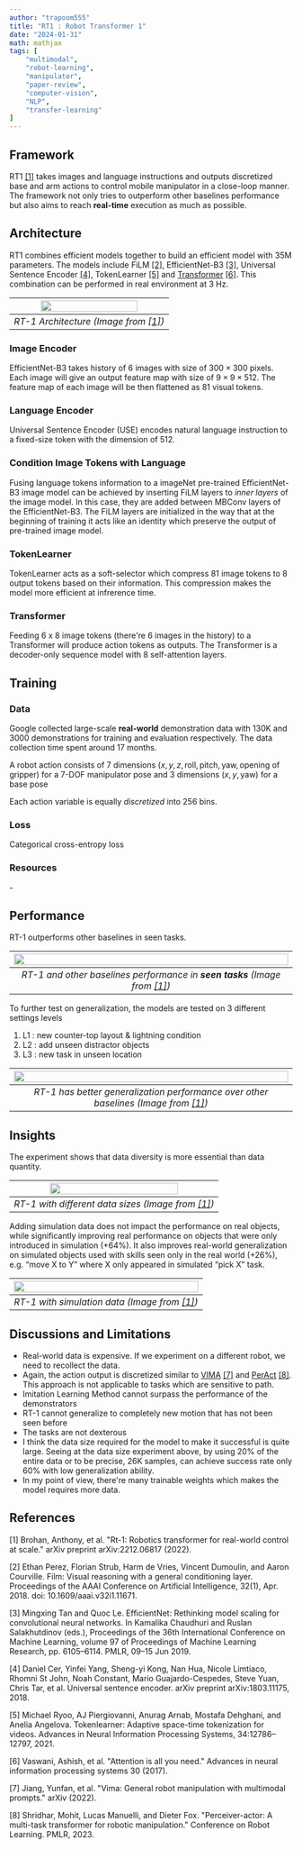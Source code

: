 ```yaml
---
author: "trapoom555"
title: "RT1 : Robot Transformer 1"
date: "2024-01-31"
math: mathjax
tags: [
    "multimodal",
    "robot-learning",
    "manipulator",
    "paper-review",
    "computer-vision",
    "NLP",
    "transfer-learning"
]
---
```


## Framework

RT1 [[1]](#1) takes images and language instructions and outputs discretized base and arm actions to control mobile manipulator in a close-loop manner. The framework not only tries to outperform other baselines performance but also aims to reach **real-time** execution as much as possible.

## Architecture

RT1 combines efficient models together to build an efficient model with 35M parameters. The models include FiLM [[2]](#2), EfficientNet-B3 [[3]](#3), Universal Sentence Encoder [[4]](#4), TokenLearner [[5]](#5) and [Transformer](https://trapoom555.github.io/trapoom555-blog/posts/transformer/) [[6]](#6). This combination can be performed in real environment at $3\ \text{Hz}$.

| <img src="https://github.com/trapoom555/trapoom555-blog/blob/main/static/images/RT1/architecture.png?raw=true" style= "display: block; margin-left: auto; margin-right: auto; width: 80%;"/>|
|:--:| 
| *RT-1 Architecture (Image from [[1]](#1))* |

### Image Encoder

EfficientNet-B3 takes history of 6 images with size of $300 \times 300$ pixels. Each image will give an output feature map with size of $9\times 9 \times 512$. The feature map of each image will be then flattened as $81$ visual tokens.

### Language Encoder

Universal Sentence Encoder (USE) encodes natural language instruction to a fixed-size token with the dimension of $512$.

### Condition Image Tokens with Language

Fusing language tokens information to a imageNet pre-trained EfficientNet-B3 image model can be achieved by inserting FiLM layers to *inner layers* of the image model. In this case, they are added between MBConv layers of the EfficientNet-B3. The FiLM layers are initialized in the way that at the beginning of training it acts like an identity which preserve the output of pre-trained image model.

### TokenLearner

TokenLearner acts as a soft-selector which compress 81 image tokens to 8 output tokens based on their information. This compression makes the model more efficient at infrerence time.

### Transformer

Feeding 6 x 8 image tokens (there're 6 images in the history) to a Transformer will produce action tokens as outputs. The Transformer is a decoder-only sequence model with 8 self-attention layers.


## Training

### Data

Google collected large-scale **real-world** demonstration data with 130K and 3000 demonstrations for training and evaluation respectively. The data collection time spent around 17 months.

A robot action consists of 7 dimensions $(x, y, z, \text{roll}, \text{pitch}, \text{yaw}, \text{opening of gripper})$ for a 7-DOF manipulator pose and 3 dimensions $(x, y, \text{yaw})$ for a base pose

Each action variable is equally *discretized* into 256 bins.

### Loss

Categorical cross-entropy loss

### Resources

\- 

## Performance

RT-1 outperforms other baselines in seen tasks.

| <img src="https://github.com/trapoom555/trapoom555-blog/blob/main/static/images/RT1/performance.png?raw=true" style= "display: block; margin-left: auto; margin-right: auto; width: 100%;"/>|
|:--:| 
| *RT-1 and other baselines performance in **seen tasks** (Image from [[1]](#1))* |

To further test on generalization, the models are tested on 3 different settings levels

1. L1 : new counter-top layout & lightning condition
2. L2 : add unseen distractor objects
3. L3 : new task in unseen location

| <img src="https://github.com/trapoom555/trapoom555-blog/blob/main/static/images/RT1/performance_generalize.png?raw=true" style= "display: block; margin-left: auto; margin-right: auto; width: 100%;"/>|
|:--:| 
| *RT-1 has better generalization performance over other baselines (Image from [[1]](#1))* |

## Insights

The experiment shows that data diversity is more essential than data quantity.

| <img src="https://github.com/trapoom555/trapoom555-blog/blob/main/static/images/RT1/insight_data_size.png?raw=true" style= "display: block; margin-left: auto; margin-right: auto; width: 80%;"/>|
|:--:| 
| *RT-1 with different data sizes (Image from [[1]](#1))* |


Adding simulation data does not impact the performance on real objects, while significantly improving real performance on
objects that were only introduced in simulation (+64%). It also improves real-world generalization
on simulated objects used with skills seen only in the real world (+26%), e.g. “move X to Y” where
X only appeared in simulated “pick X” task.

| <img src="https://github.com/trapoom555/trapoom555-blog/blob/main/static/images/RT1/insight_sim.png?raw=true" style= "display: block; margin-left: auto; margin-right: auto; width: 100%;"/>|
|:--:| 
| *RT-1 with simulation data (Image from [[1]](#1))* |

## Discussions and Limitations

- Real-world data is expensive. If we experiment on a different robot, we need to recollect the data.
- Again, the action output is discretized similar to [VIMA](https://trapoom555.github.io/trapoom555-blog/posts/vima/) [[7]](#7) and [PerAct](https://trapoom555.github.io/trapoom555-blog/posts/peract/) [[8]](#8). This approach is not applicable to tasks which are sensitive to path.
- Imitation Learning Method cannot surpass the performance of the demonstrators
- RT-1 cannot generalize to completely new motion that has not been seen before
- The tasks are not dexterous
- I think the data size required for the model to make it successful is quite large. Seeing at the data size experiment above, by using 20% of the entire data or to be precise, 26K samples, can achieve success rate only 60% with low generalization ability.
- In my point of view, there're many trainable weights which makes the model requires more data.

## References

<a id="1">[1]</a> 
Brohan, Anthony, et al. "Rt-1: Robotics transformer for real-world control at scale." arXiv preprint arXiv:2212.06817 (2022).

<a id="2">[2]</a> 
Ethan Perez, Florian Strub, Harm de Vries, Vincent Dumoulin, and Aaron Courville. Film: Visual
reasoning with a general conditioning layer. Proceedings of the AAAI Conference on Artificial
Intelligence, 32(1), Apr. 2018. doi: 10.1609/aaai.v32i1.11671.

<a id="3">[3]</a> 
Mingxing Tan and Quoc Le. EfficientNet: Rethinking model scaling for convolutional neural networks.
In Kamalika Chaudhuri and Ruslan Salakhutdinov (eds.), Proceedings of the 36th International
Conference on Machine Learning, volume 97 of Proceedings of Machine Learning
Research, pp. 6105–6114. PMLR, 09–15 Jun 2019.

<a id="4">[4]</a> 
Daniel Cer, Yinfei Yang, Sheng-yi Kong, Nan Hua, Nicole Limtiaco, Rhomni St John, Noah Constant,
Mario Guajardo-Cespedes, Steve Yuan, Chris Tar, et al. Universal sentence encoder. arXiv
preprint arXiv:1803.11175, 2018.

<a id="5">[5]</a> 
Michael Ryoo, AJ Piergiovanni, Anurag Arnab, Mostafa Dehghani, and Anelia Angelova. Tokenlearner:
Adaptive space-time tokenization for videos. Advances in Neural Information Processing
Systems, 34:12786–12797, 2021.

<a id="6">[6]</a> 
Vaswani, Ashish, et al. "Attention is all you need." Advances in neural information processing systems 30 (2017).

<a id="7">[7]</a> 
Jiang, Yunfan, et al. "Vima: General robot manipulation with multimodal prompts." arXiv (2022).

<a id="8">[8]</a> 
Shridhar, Mohit, Lucas Manuelli, and Dieter Fox. "Perceiver-actor: A multi-task transformer for robotic manipulation." Conference on Robot Learning. PMLR, 2023.